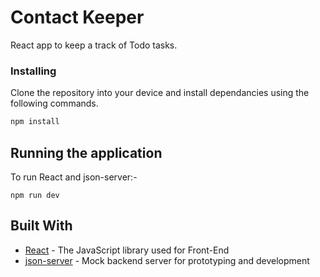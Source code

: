 # Contact Keeper

React app to keep a track of Todo tasks.

### Installing

Clone the repository into your device and install dependancies using the following commands.

```bash
npm install
```

## Running the application

To run React and json-server:-

```
npm run dev
```

## Built With

- [React](https://reactjs.org/docs/getting-started.html/) - The JavaScript library used for Front-End
- [json-server](https://www.npmjs.com/package/json-server) - Mock backend server for prototyping and development
